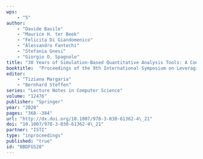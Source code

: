 ```yaml
---
wps: 
	- "5"
author:
	- "Davide Basile" 
	- "Maurice H. ter Beek" 
	- "Felicita Di Giandomenico" 
	- "Alessandro Fantechi" 
	- "Stefania Gnesi" 
	- "Giorgio O. Spagnolo"
title: "30 Years of Simulation-Based Quantitative Analysis Tools: A Comparison Experiment Between Möbius and Uppaal SMC"
booktitle:  "Proceedings of the 9th International Symposium on Leveraging Applications of Formal Methods, Verification and Validation: Verification Principles (ISoLA 2020), part I"
editor:  
    - "Tiziana Margaria" 
	- "Bernhard Steffen"
series: "Lecture Notes in Computer Science"
volume: "12476"
publisher: "Springer"
year: "2020"
pages: "368--384"
url: "http://dx.doi.org/10.1007/978-3-030-61362-4\_21"
doi: "10.1007/978-3-030-61362-4\_21"
partner: "ISTI"
type: "inproceedings"
published: "true"
id: "BBDFGS20"
---
```

